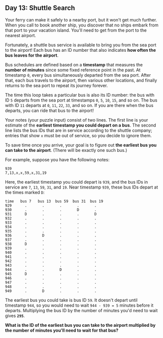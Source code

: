 
## Day 13: Shuttle Search

Your ferry can make it safely to a nearby port, but it won't get much further. When you call to book another ship, you discover that no ships embark from that port to your vacation island. You'll need to get from the port to the nearest airport.

Fortunately, a shuttle bus service is available to bring you from the sea port to the airport! Each bus has an ID number that also indicates  **how often the bus leaves for the airport**.

Bus schedules are defined based on a  **timestamp**  that measures the  **number of minutes**  since some fixed reference point in the past. At timestamp  `0`, every bus simultaneously departed from the sea port. After that, each bus travels to the airport, then various other locations, and finally returns to the sea port to repeat its journey forever.

The time this loop takes a particular bus is also its ID number: the bus with ID  `5`  departs from the sea port at timestamps  `0`,  `5`,  `10`,  `15`, and so on. The bus with ID  `11`  departs at  `0`,  `11`,  `22`,  `33`, and so on. If you are there when the bus departs, you can ride that bus to the airport!

Your notes (your puzzle input) consist of two lines. The first line is your estimate of the  **earliest timestamp you could depart on a bus**. The second line lists the bus IDs that are in service according to the shuttle company; entries that show  `x`  must be out of service, so you decide to ignore them.

To save time once you arrive, your goal is to figure out  **the earliest bus you can take to the airport**. (There will be exactly one such bus.)

For example, suppose you have the following notes:

```
939
7,13,x,x,59,x,31,19
```

Here, the earliest timestamp you could depart is  `939`, and the bus IDs in service are  `7`,  `13`,  `59`,  `31`, and  `19`. Near timestamp  `939`, these bus IDs depart at the times marked  `D`:

```
time   bus 7   bus 13  bus 59  bus 31  bus 19
929      .       .       .       .       .
930      .       .       .       D       .
931      D       .       .       .       D
932      .       .       .       .       .
933      .       .       .       .       .
934      .       .       .       .       .
935      .       .       .       .       .
936      .       D       .       .       .
937      .       .       .       .       .
938      D       .       .       .       .
939      .       .       .       .       .
940      .       .       .       .       .
941      .       .       .       .       .
942      .       .       .       .       .
943      .       .       .       .       .
944      .       .       D       .       .
945      D       .       .       .       .
946      .       .       .       .       .
947      .       .       .       .       .
948      .       .       .       .       .
949      .       D       .       .       .
```

The earliest bus you could take is bus ID  `59`. It doesn't depart until timestamp  `944`, so you would need to wait  `944 - 939 = 5`  minutes before it departs. Multiplying the bus ID by the number of minutes you'd need to wait gives  **`295`**.

**What is the ID of the earliest bus you can take to the airport multiplied by the number of minutes you'll need to wait for that bus?**